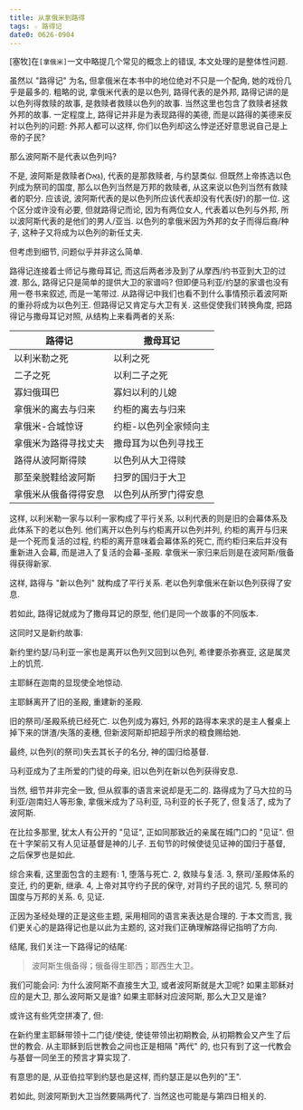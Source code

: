 ```yaml
---
title: 从拿俄米到路得
tags: ☆ 路得记
date0: 0626-0904
---
```


[塞牧]在`[拿俄米]`一文中略提几个常见的概念上的错误, 本文处理的是整体性问题.

虽然以 "路得记" 为名, 但拿俄米在本书中的地位绝对不只是一个配角, 她的戏份几乎是最多的. 粗略的说, 拿俄米代表的是以色列, 路得代表的是外邦, 路得记讲的是以色列得救赎的故事, 是救赎者救赎以色列的故事. 当然这里也包含了救赎者拯救外邦的故事. 一定程度上, 路得记并非是为表现路得的美德, 而是以路得的美德来反衬以色列的问题: 外邦人都可以这样, 你们以色列却这么悖逆还好意思说自己是上帝的子民?

那么波阿斯不是代表以色列吗?

不是, 波阿斯是救赎者(גָּאַל), 代表的是那救赎者, 与约瑟类似. 但既然上帝拣选以色列成为祭司的国度, 那么以色列当然是万邦的救赎者, 从这来说以色列当然有救赎者的职分. 应该说, 波阿斯代表的是以色列所应该代表却没有代表(好)的那一位. 这个区分或许没有必要, 但就路得记而论, 因为有两位女人, 代表着以色列与外邦, 所以波阿斯代表的是他们的男人/亚当. 以色列的拿俄米因为外邦的女子而得后裔/种子, 这种子又将成为以色列的新任丈夫.

但考虑到细节, 问题似乎并非这么简单.

路得记连接着士师记与撒母耳记, 而这后两者涉及到了从摩西/约书亚到大卫的过渡. 那么, 路得记只是简单的提供大卫的家谱吗? 但即便马利亚/约瑟的家谱也没有用一卷书来叙述, 而是一笔带过. 从路得记中我们也看不到什么事情预示着波阿斯的重孙将成为以色列王. 但路得记又肯定与大卫有关. 这些促使我们转换角度, 把路得记与撒母耳记对照, 从结构上来看两者的关系:

路得记               | 撒母耳记
---------------------|----------------------
以利米勒之死         | 以利之死
二子之死             | 以利二子之死
寡妇俄珥巴           | 寡妇以利的儿媳
拿俄米的离去与归来   | 约柜的离去与归来
拿俄米-合城惊讶      | 约柜-以色列全家倾向主
拿俄米为路得寻找丈夫 | 撒母耳为以色列寻找王
路得从波阿斯得赎     | 以色列从大卫得赎
那至亲脱鞋给波阿斯   | 扫罗的国归于大卫
拿俄米从俄备得得安息 | 以色列从所罗门得安息

这样, 以利米勒一家与以利一家构成了平行关系, 以利代表的则是旧的会幕体系及此体系下的老以色列. 他们离开以色列与约柜离开以色列并列, 约柜的离开与归来是一个死而复活的过程, 约柜的离开意味着会幕体系的死亡, 而约柜归来后并没有重新进入会幕, 而是进入了复活的会幕-圣殿. 拿俄米一家归来后则是在波阿斯/俄备得获得新家.

这样, 路得与 "新以色列" 就构成了平行关系. 老以色列拿俄米在新以色列获得了安息.

若如此, 路得记就成为了撒母耳记的原型, 他们是同一个故事的不同版本.

这同时又是新约故事:

新约里约瑟/马利亚一家也是离开以色列又回到以色列, 希律要杀弥赛亚, 这是属灵上的饥荒.

主耶稣在迦南的显现使全地惊动.

主耶稣离开了旧的圣殿, 重建新的圣殿.

旧的祭司/圣殿系统已经死亡. 以色列成为寡妇, 外邦的路得本来求的是主人餐桌上掉下来的饼渣/失落的麦穗, 但新波阿斯却把超乎所求的粮食赐给她.

最终, 以色列(的祭司)失去其长子的名分, 神的国归给基督.

马利亚成为了主所爱的门徒的母亲, 旧以色列在新以色列获得安息.

当然, 细节并非完全一致, 但从叙事的语言来说却是无二的. 路得成为了马大拉的马利亚/迦南妇人等形象, 拿俄米成为了马利亚, 马利亚的长子死了, 但复活了, 成为了波阿斯.

在比拉多那里, 犹太人有公开的 "见证", 正如同那致近的亲属在城门口的 "见证". 但在十字架前又有人见证基督是神的儿子. 五旬节的时候使徒见证神的国归于基督, 之后保罗也是如此.

综合来看, 这里面包含的主题有:
1, 堕落与死亡.
2, 救赎与复活.
3, 祭司/圣殿体系的变迁, 约的更新, 继承.
4, 上帝对其守约子民的保守, 对背约子民的诅咒.
5, 祭司的国度与万邦的关系.
6, 见证.

正因为圣经处理的正是这些主题, 采用相同的语言来表达是合理的. 于本文而言, 我们更关心的是路得记也是以此为主题的, 这对我们正确理解路得记指明了方向.

结尾, 我们关注一下路得记的结尾:

> 波阿斯生俄备得；俄备得生耶西；耶西生大卫。

我们可能会问: 为什么波阿斯不直接生大卫, 或者波阿斯就是大卫呢? 如果主耶稣对应的是大卫, 那么波阿斯又是谁? 如果主耶稣对应波阿斯, 那么大卫又是谁?

或许这有些凭空拼凑了, 但:

在新约里主耶稣带领十二门徒/使徒, 使徒带领出初期教会, 从初期教会又产生了后世的教会. 从主耶稣到后世教会之间也正是相隔 "两代" 的, 也只有到了这一代教会与基督一同坐王的预言才算实现了.

有意思的是, 从亚伯拉罕到约瑟也是这样, 而约瑟正是以色列的"王".

若如此, 则波阿斯到大卫当然要隔两代了. 当然这也可能是与第四日相关的.
